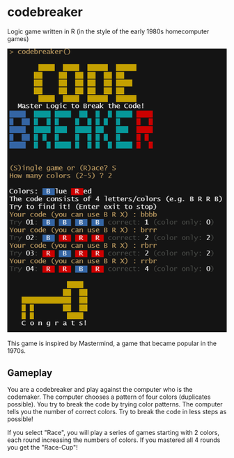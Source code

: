 # codebreaker

Logic game written in R (in the style of the early 1980s homecomputer games)


<img src="man/figures/codebreaker_screenshot.png" alt="scrennshot" width="600">

This game is inspired by Mastermind, a game that became popular in the 1970s.

## Gameplay

You are a codebreaker and play against the computer who is the codemaker. The computer chooses a pattern of four colors (duplicates possible). You try to break the code by trying color patterns. The computer tells you the number of correct colors. Try to break the code in less steps as possible!

If you select "Race", you will play a series of games starting with 2 colors,
each round increasing the numbers of colors. If you mastered all 4 rounds you 
get the "Race-Cup"!